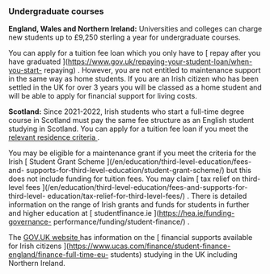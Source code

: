 ###  Undergraduate courses  

**England, Wales and Northern Ireland:** Universities and colleges can charge
new students up to £9,250 sterling a year for undergraduate courses.

You can apply for a tuition fee loan which you only have to [ repay after you
have graduated ](https://www.gov.uk/repaying-your-student-loan/when-you-start-
repaying) . However, you are not entitled to maintenance support in the same
way as home students. If you are an Irish citizen who has been settled in the
UK for over 3 years you will be classed as a home student and will be able to
apply for financial support for living costs.

  
**Scotland:** Since 2021-2022, Irish students who start a full-time degree
course in Scotland must pay the same fee structure as an English student
studying in Scotland. You can apply for a tuition fee loan if you meet the [
relevant residence criteria ](https://www.saas.gov.uk/need-to-know/brexit) .

You may be eligible for a maintenance grant if you meet the criteria for the
Irish [ Student Grant Scheme ](/en/education/third-level-education/fees-and-
supports-for-third-level-education/student-grant-scheme/) but this does not
include funding for tuition fees. You may claim [ tax relief on third-level
fees ](/en/education/third-level-education/fees-and-supports-for-third-level-
education/tax-relief-for-third-level-fees/) . There is detailed information on
the range of Irish grants and funds for students in further and higher
education at [ studentfinance.ie ](https://hea.ie/funding-governance-
performance/funding/student-finance/) .

The [ GOV.UK website ](https://www.gov.uk/browse/education/student-finance)
has information on the [ financial supports available for Irish citizens
](https://www.ucas.com/finance/student-finance-england/finance-full-time-eu-
students) studying in the UK including Northern Ireland.
